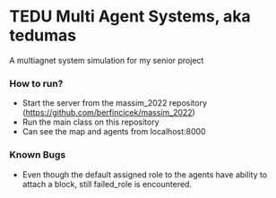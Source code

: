 # TEDU Multi Agent Systems, aka tedumas
A multiagnet system simulation for my senior project

### How to run?
- Start the server from the massim_2022 repository (https://github.com/berfincicek/massim_2022)
- Run the main class on this repository
- Can see the map and agents from localhost:8000

### Known Bugs
- Even though the default assigned role to the agents have ability to attach a block, still failed_role is encountered. 
